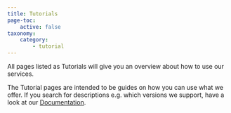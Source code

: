 ```yaml
---
title: Tutorials
page-toc:
    active: false
taxonomy:
    category:
        - tutorial
---
```


All pages listed as Tutorials will give you an overview about how to use our services.

The Tutorial pages are intended to be guides on how you can use what we offer. If you search for descriptions e.g. which versions we support, have a look at our [Documentation](../02.Documentation/default.de.md).